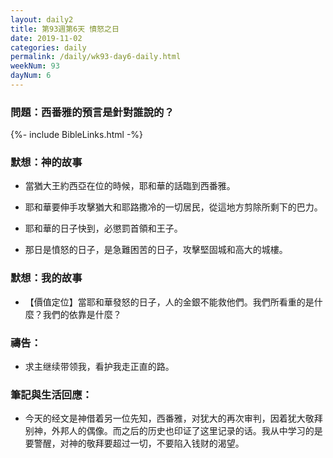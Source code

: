 ```yaml
---
layout: daily2
title: 第93週第6天 憤怒之日
date: 2019-11-02
categories: daily
permalink: /daily/wk93-day6-daily.html
weekNum: 93
dayNum: 6
---
```


### 問題：西番雅的預言是針對誰說的？

{%- include BibleLinks.html -%}

### 默想：神的故事
+ 當猶大王約西亞在位的時候，耶和華的話臨到西番雅。

+ 耶和華要伸手攻擊猶大和耶路撒冷的一切居民，從這地方剪除所剩下的巴力。

+ 耶和華的日子快到，必懲罰首領和王子。

+ 那日是憤怒的日子，是急難困苦的日子，攻擊堅固城和高大的城樓。


### 默想：我的故事
+ 【價值定位】當耶和華發怒的日子，人的金銀不能救他們。我們所看重的是什麼？我們的依靠是什麼？


### 禱告：

+ 求主继续带领我，看护我走正直的路。

### 筆記與生活回應：

+ 今天的经文是神借着另一位先知，西番雅，对犹大的再次审判，因着犹大敬拜别神，外邦人的偶像。而之后的历史也印证了这里记录的话。我从中学习的是要警醒，对神的敬拜要超过一切，不要陷入钱财的渴望。

